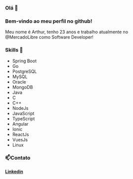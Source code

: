 
### Olá 👋

### Bem-vindo ao meu perfil no github!
Meu nome é Arthur, tenho 23 anos e trabalho atualmente no @MercadoLibre como Software Developer!

### Skills 🚀

 - Spring Boot
 - Go
 - PostgreSQL
 - MySQL
 - Oracle
 - MongoDB
 - Java
 - C
 - C++
 - NodeJs
 - JavaScript
 - TypeScript
 - Angular
 - Ionic
 - ReactJs
 - VuesJs
 - Linux

### 📫Contato
#### [Linkedin](https://www.linkedin.com/in/arthur-amorim-95b0a7160/)
